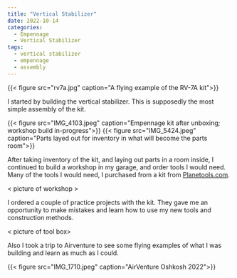 ```yaml
---
title: "Vertical Stabilizer"
date: 2022-10-14
categories:
  - Empennage
  - Vertical Stabilizer
tags:
  - vertical stabilizer
  - empennage
  - assembly
---
```


{{< figure src="rv7a.jpg" caption="A flying example of the RV-7A kit">}}

I started by building the vertical stabilizer. This is supposedly the most simple assembly of the kit.

{{< figure src="IMG_4103.jpeg" caption="Empennage kit after unboxing; workshop build in-progress">}} 
{{< figure src="IMG_5424.jpeg" caption="Parts layed out for inventory in what will become the parts room">}} 

After taking inventory of the kit, and laying out parts in a room inside, I continued to build a workshop in my garage, and order tools I would need. Many of the tools I would need, I purchased from a kit from [Planetools.com](https://planetools.com/).

< picture of workshop >

I ordered a couple of practice projects with the kit. They gave me an opportunity to make mistakes and learn how to use my new tools and construction methods.

< picture of tool box>

Also I took a trip to Airventure to see some flying examples of what I was building and learn as much as I could.

{{< figure src="IMG_1710.jpeg" caption="AirVenture Oshkosh 2022">}} 

